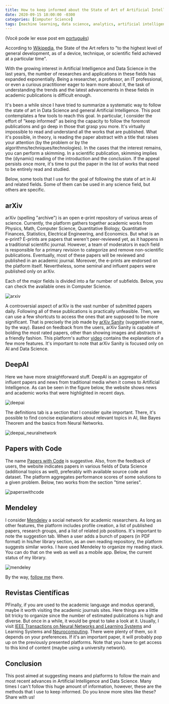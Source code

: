 ```yaml
---
title: How to keep informed about the State of Art of Artificial Intelligence and Data Science
date: 2020-09-15 18:00:00 -0300
categories: [Computer Science]
tags: [machine learning, data science, analytics, artificial intelligence, english]     
---
```


(Você pode ler esse post em [português](/posts/pt_EstadoDaArteIA))

According to [Wikipedia](https://en.wikipedia.org/wiki/State_of_the_art), the State of the Art refers to "to the highest level of general development, as of a device, technique, or scientific field achieved at a particular time".

With the growing interest in Artificial Intelligence and Data Science in the last years, the number of researches and applications in these fields has expanded exponentially. Being a researcher, a professor, an IT professional, or even a curious practitioner eager to learn more about it, the task of understanding the trends and the latest advancements in these fields in academic publications is difficult enough.

It's been a while since I have tried to summarize a systematic way to follow the state of art in Data Science and general Artificial Intelligence. This post contemplates a few tools to reach this goal. In particular, I consider the effort of "keep informed" as being the capacity to follow the foremost publications and go deep in those that grasp you more. It's virtually impossible to read and understand all the works that are published. What it's possible, in theory, is reading the paper abstract with a title that raises your attention (by the problem or by the algorithms/techniques/technologies). In the cases that the interest remains, you can perform a skimming. In a scientific publication, skimming implies the (dynamic) reading of the introduction and the conclusion. If the appeal persists once more, it's time to put the paper in the list of works that need to be entirely read and studied.

Below, some tools that I use for the goal of following the state of art in AI and related fields. Some of them can be used in any science field, but others are specific.

## arXiv

arXiv (spelling "archive") is an open e-print repository of various areas of science. Currently, the platform gathers together academic works from Physics, Math, Computer Science, Quantitative Biology, Quantitative Finances, Statistics, Electrical Engineering, and Economics. But what is an e-print? E-prints are papers that weren't peer-reviewed yet, as it happens in a traditional scientific journal. However, a team of moderators in each field is responsible for a primary revision to categorize and remove non-scientific publications. Eventually, most of these papers will be reviewed and published in an academic journal. Moreover, the e-prints are endorsed on the platform itself. Nevertheless, some seminal and influent papers were published only on arXiv.

Each of the major fields is divided into a far number of subfields. Below, you can check the available ones in Computer Science.

![arxiv](../../assets/img/posts/arxiv.png)

A controversial aspect of arXiv is the vast number of submitted papers daily. Following all of these publications is practically unfeasible. Then, we can use a few shortcuts to access the ones that are supposed to be more significant. That is precisely the job made by [arXiv Sanity](http://www.arxiv-sanity.com/) (suggestive name, by the way). Based on feedback from the users, arXiv Sanity is capable of bolding the most rated papers, other than showing images and abstracts in a friendly fashion. This platform's author [video](https://www.youtube.com/watch?v=S2GY3gh6qC8&feature=youtu.be&ab_channel=AndrejKarpathy) contains the explanation of a few more features. It's important to note that arXiv Sanity is focused only on AI and Data Science.

## DeepAI

Here we have more straightforward stuff. DeepAI is an aggregator of influent papers and news from traditional media when it comes to Artificial Intelligence. As can be seen in the figure below, the website shows news and academic works that were highlighted in recent days.

![deepai](../../assets/img/posts/deepai.png)

The definitions tab is a section that I consider quite important. There, it's possible to find concise explanations about relevant topics in AI, like Bayes Theorem and the basics from Neural Networks.

![deepai_neuralnetwork](../../assets/img/posts/deepai_neuralnetwork.png)

## Papers with Code

The name [Papers with Code](https://paperswithcode.com/sota) is suggestive. Also, from the feedback of users, the website indicates papers in various fields of Data Science (additional topics as well), preferably with available source code and dataset. The platform aggregates performance scores of some solutions to a given problem. Below, two works from the section "time series".

![paperswithcode](../../assets/img/posts/paperswithcode.png)

## Mendeley

I consider [Mendeley](https://www.mendeley.com/) a social network for academic researchers. As long as other features, the platform includes profile creation, a list of published papers, research groups, and a list of related job positions. It's important to note the suggestion tab. When a user adds a bunch of papers (in PDF format) in his/her library section, as an own reading repository, the platform suggests similar works. I have used Mendeley to organize my reading stack. You can do that on the web as well as a mobile app. Below, the current status of my library.

![mendeley](../../assets/img/posts/mendeley.png)

By the way, [follow me](https://www.mendeley.com/profiles/anderson-sergio/) there.

## Revistas Científicas

PFinally, if you are used to the academic language and modus operandi, maybe it worth visiting the academic journals sites. Here things are a little bit tricky to organize since the number of estimated publications is high and diverse. But once in a while, it would be great to take a look at it. Usually, I visit [IEEE Transactions on Neural Networks and Learning Systems](https://ieeexplore.ieee.org/xpl/RecentIssue.jsp?punumber=5962385) and Learning Systems and [Neurocomputing](https://www.journals.elsevier.com/neurocomputing). There were plenty of them, so it depends on your preferences. If it's an important paper, it will probably pop up on the previously presented platforms. Note that you have to get access to this kind of content (maybe using a university network).

## Conclusion

This post aimed at suggesting means and platforms to follow the main and most recent advances in Artificial Intelligence and Data Science. Many times I can't follow this huge amount of information, however, these are the methods that I use to keep informed. Do you know more sites like these? Share with us!